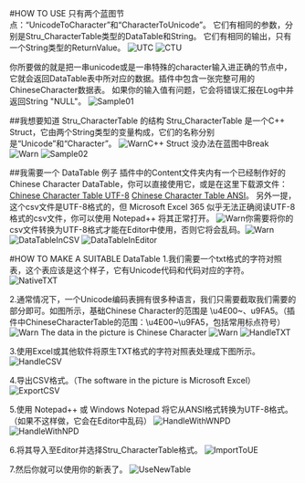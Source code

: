 #HOW TO USE
只有两个蓝图节点：“UnicodeToCharacter”和“CharacterToUnicode”。
它们有相同的参数，分别是Stru_CharacterTable类型的DataTable和String。
它们有相同的输出，只有一个String类型的ReturnValue。
![UTC](Resource/UnicodeToCharacter.png)
![CTU](Resource/CharacterToUnicode.png)

你所要做的就是把一串unicode或是一串特殊的character输入进正确的节点中，它就会返回DataTable表中所对应的数据。插件中包含一张完整可用的ChineseCharacter数据表。
如果你的输入值有问题，它会将错误汇报在Log中并返回String "NULL"。
![Sample01](Resource/Sample01.png)

##我想要知道 Stru_CharacterTable 的结构
Stru_CharacterTable 是一个C++ Struct，它由两个String类型的变量构成，它们的名称分别是“Unicode”和“Character”。
![Warn](Resource/Warn.png)C++ Struct 没办法在蓝图中Break![Warn](Resource/Warn.png)
![Sample02](Resource/Sample_Stru.png)

##我需要一个 DataTable 例子
插件中的Content文件夹内有一个已经制作好的Chinese Character DataTable，你可以直接使用它，或是在这里下载源文件：[Chinese Character Table UTF-8](Resource/ChineseCharacterTable_UTF8.csv) [Chinese Character Table ANSI](Resource/ChineseCharacterTable_ANSI.csv)。
另外一提，这个csv文件是UTF-8格式的，但 Microsoft Excel 365 似乎无法正确阅读UTF-8格式的csv文件，你可以使用 Notepad++ 将其正常打开。
![Warn](Resource/Warn.png)你需要将你的csv文件转换为UTF-8格式才能在Editor中使用，否则它将会乱码。![Warn](Resource/Warn.png)
![DataTableInCSV](Resource/Sample_DataTable_CSV.png)
![DataTableInEditor](Resource/Sample_DataTable.png)

#HOW TO MAKE A SUITABLE DataTable
1.我们需要一个txt格式的字符对照表，这个表应该是这个样子，它有Unicode代码和代码对应的字符。
![NativeTXT](Resource/NativeTXT.png)

2.通常情况下，一个Unicode编码表拥有很多种语言，我们只需要截取我们需要的部分即可。如图所示，基础Chinese Character的范围是 \u4E00~、u9FA5。（插件中ChineseCharacterTable的范围：\u4E00~\u9FA5，包括常用标点符号）
![Warn](Resource/Warn.png) The data in the picture is Chinese Character ![Warn](Resource/Warn.png)
![HandleTXT](Resource/HandleTXT.png)

3.使用Excel或其他软件将原生TXT格式的字符对照表处理成下图所示。
![HandleCSV](Resource/HandleCSV.png)

4.导出CSV格式。（The software in the picture is Microsoft Excel）
![ExportCSV](Resource/ExportCSV.png)

5.使用 Notepad++ 或 Windows Notepad 将它从ANSI格式转换为UTF-8格式。（如果不这样做，它会在Editor中乱码）
![HandleWithWNPD](Resource/HandleWithWNPD.png)
![HandleWithNPD](Resource/HandleWithNPD.png)

6.将其导入至Editor并选择Stru_CharacterTable格式。
![ImportToUE](Resource/ImportToUE.png)

7.然后你就可以使用你的新表了。
![UseNewTable](Resource/UseNewTable.png)